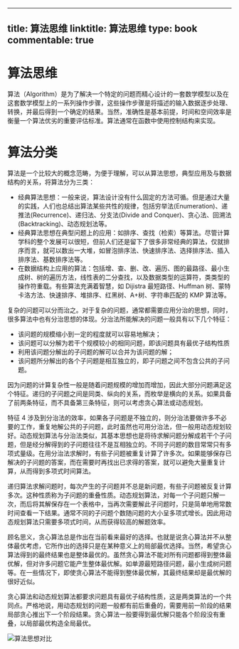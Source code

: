 
---
title: 算法思维
linktitle: 算法思维
type: book
commentable: true
---

# 算法思维

算法（Algorithm）是为了解决一个特定的问题而精心设计的一套数学模型以及在这套数学模型上的一系列操作步骤，这些操作步骤是将描述的输入数据逐步处理、转换，并最后得到一个确定的结果。当然，准确性是基本前提，时间和空间效率是衡量一个算法优劣的重要评估标准。算法通常在函数中使用控制结构来实现。

# 算法分类

算法是一个比较大的概念范畴，为便于理解，可以从算法思想，典型应用及与数据结构的关系，将算法分为三类：

- 经典算法思想：一般来说，算法设计没有什么固定的方法可循。但是通过大量的实践，人们也总结出算法某些共性的规律，包括穷举法(Enumeration)、递推法(Recurrence)、递归法、分支法(Divide and Conquer)、贪心法、回溯法(Backtracking)、动态规划法等。
- 经典算法思想在典型问题上的应用：如排序、查找（检索）等算法。尽管计算学科的整个发展可以很短，但前人们还是留下了很多非常经典的算法，仅就排序而言，就可以数出一大堆，如冒泡排序法、快速排序法、选择排序法、插入排序法、基数排序法等。
- 在数据结构上应用的算法：包括增、查、删、改、遍历、图的最路径、最小生成树、树的遍历方法，线性表的二分查找，以及数据类型的运算符，类类型的操作符重载。有些算法充满着智慧，如 Dijistra 最短路径、Huffman 树、蒙特卡洛方法、快速排序、堆排序、红黑树、A+树、字符串匹配的 KMP 算法等。

复杂的问题可以分而治之。对于复杂的问题，通常都需要应用分治的思想，同时，很多算法中也有分治思想的体现。分治法所能解决的问题一般具有以下几个特征：

- 该问题的规模缩小到一定的程度就可以容易地解决；
- 该问题可以分解为若干个规模较小的相同问题，即该问题具有最优子结构性质
- 利用该问题分解出的子问题的解可以合并为该问题的解；
- 该问题所分解出的各个子问题是相互独立的，即子问题之间不包含公共的子问题。

因为问题的计算复杂性一般是随着问题规模的增加而增加，因此大部分问题满足这个特征。递归的子问题之间是同类、纵向的关系，而枚举是横向的关系。如果具备了前两条特征，而不具备第三条特征，则可以考虑贪心算法或动态规划。

特征 4 涉及到分治法的效率，如果各子问题是不独立的，则分治法要做许多不必要的工作，重复地解公共的子问题，此时虽然也可用分治法，但一般用动态规划较好。动态规划算法与分治法类似，其基本思想也是将待求解问题分解成若干个子问题，但是经分解得到的子问题往往不是互相独立的。不同子问题的数目常常只有多项式量级。在用分治法求解时，有些子问题被重复计算了许多次。如果能够保存已解决的子问题的答案，而在需要时再找出已求得的答案，就可以避免大量重复计算，从而得到多项式时间算法。

递归算法求解问题时，每次产生的子问题并不总是新问题，有些子问题被反复计算多次。这种性质称为子问题的重叠性质。动态规划算法，对每一个子问题只解一次，而后将其解保存在一个表格中，当再次需要解此子问题时，只是简单地用常数时间查看一下结果。通常不同的子问题个数随问题的大小呈多项式增长。因此用动态规划算法只需要多项式时间，从而获得较高的解题效率。

顾名思义，贪心算法总是作出在当前看来最好的选择。也就是说贪心算法并不从整体最优考虑，它所作出的选择只是在某种意义上的局部最优选择。当然，希望贪心算法得到的最终结果也是整体最优的。虽然贪心算法不能对所有问题都得到整体最优解，但对许多问题它能产生整体最优解。如单源最短路径问题，最小生成树问题等。在一些情况下，即使贪心算法不能得到整体最优解，其最终结果却是最优解的很好近似。

贪心算法和动态规划算法都要求问题具有最优子结构性质，这是两类算法的一个共同点。严格地说，用动态规划的问题一般都有前后重叠的，需要用前一阶段的结果局部贪心推出下一个阶段结果。贪心算法一般要得到最优解只能各个阶段没有重叠，以局部最优构造全局最优。

![算法思想对比](https://assets.ng-tech.icu/superbed/2021/08/14/611769955132923bf89cc00a.jpg)

    